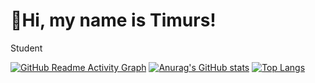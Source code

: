 # 👋Hi, my name is Timurs!
<p>Student</p>

[![GitHub Readme Activity Graph](https://github-readme-activity-graph.vercel.app/graph?username=19383562965)](https://github.com/19383562965/github-readme-activity-graph)
[![Anurag's GitHub stats](https://github-readme-stats.vercel.app/api?username=19383562965&show_icons=true&theme=radical)](https://github.com/19383562965/github-readme-stats)
[![Top Langs](https://github-readme-stats.vercel.app/api/top-langs/?username=19383562965)](https://github.com/19383562965/github-readme-stats)

